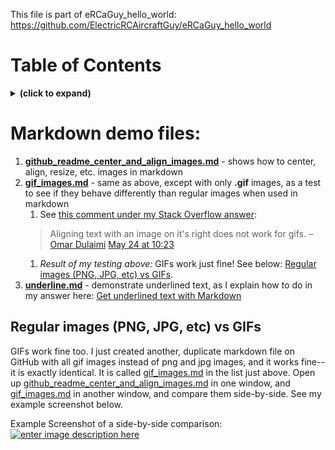 This file is part of eRCaGuy_hello_world: https://github.com/ElectricRCAircraftGuy/eRCaGuy_hello_world


# Table of Contents
<details>
<summary><b>(click to expand)</b></summary>
<!-- MarkdownTOC -->

1. [Markdown demo files:](#markdown-demo-files)
    1. [Regular images \(PNG, JPG, etc\) vs GIFs](#regular-images-png-jpg-etc-vs-gifs)

<!-- /MarkdownTOC -->
</details>


<a id="markdown-demo-files"></a>
# Markdown demo files:
1. **[github_readme_center_and_align_images.md](github_readme_center_and_align_images.md)** - shows how to center, align, resize, etc. images in markdown
1. **[gif_images.md](gif_images.md)** - same as above, except with only **.gif** images, as a test to see if they behave differently than regular images when used in markdown
    1. See [this comment under my Stack Overflow answer](https://stackoverflow.com/questions/12090472/how-do-i-center-an-image-in-the-readme-md-file-on-github/62383408#comment127834553_62383408):
    > Aligning text with an image on it's right does not work for gifs. – [Omar Dulaimi](https://stackoverflow.com/users/7186666/omar-dulaimi) [May 24 at 10:23](https://stackoverflow.com/questions/12090472/how-do-i-center-an-image-in-the-readme-md-file-on-github/62383408#comment127834553_62383408)
    1. _Result of my testing above:_ GIFs work just fine! See below: [Regular images \(PNG, JPG, etc\) vs GIFs](#regular-images-png-jpg-etc-vs-gifs).
1. **[underline.md](underline.md)** - demonstrate underlined text, as I explain how to do in my answer here: [Get underlined text with Markdown](https://stackoverflow.com/a/66595330/4561887)


<a id="regular-images-png-jpg-etc-vs-gifs"></a>
## Regular images (PNG, JPG, etc) vs GIFs

GIFs work fine too. I just created another, duplicate markdown file on GitHub with all gif images instead of png and jpg images, and it works fine--it is exactly identical. It is called [gif_images.md](gif_images.md) in the list just above. Open up [github_readme_center_and_align_images.md](github_readme_center_and_align_images.md) in one window, and [gif_images.md](gif_images.md) in another window, and compare them side-by-side. See my example screenshot below.

Example Screenshot of a side-by-side comparison:  
[![enter image description here][1]][1]



  [1]: https://i.stack.imgur.com/Faiwz.jpg
